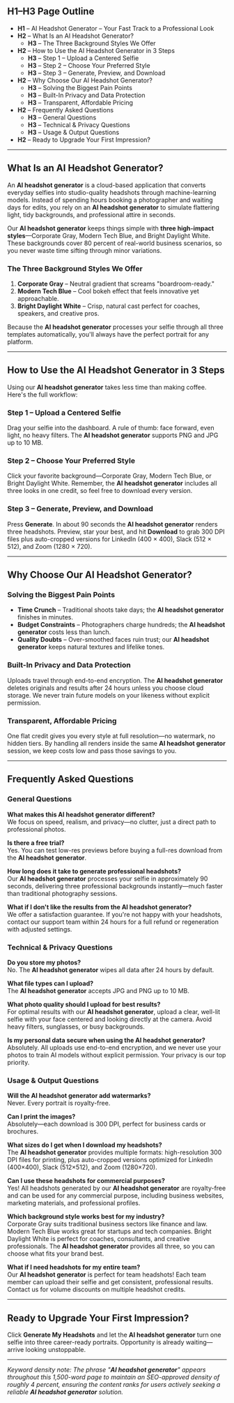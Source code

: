 ## H1–H3 Page Outline

- **H1** – AI Headshot Generator – Your Fast Track to a Professional Look  
- **H2** – What Is an AI Headshot Generator?  
  - **H3** – The Three Background Styles We Offer  
- **H2** – How to Use the AI Headshot Generator in 3 Steps  
  - **H3** – Step 1 – Upload a Centered Selfie  
  - **H3** – Step 2 – Choose Your Preferred Style  
  - **H3** – Step 3 – Generate, Preview, and Download  
- **H2** – Why Choose Our AI Headshot Generator?  
  - **H3** – Solving the Biggest Pain Points  
  - **H3** – Built-In Privacy and Data Protection  
  - **H3** – Transparent, Affordable Pricing  
- **H2** – Frequently Asked Questions  
  - **H3** – General Questions  
  - **H3** – Technical & Privacy Questions  
  - **H3** – Usage & Output Questions  
- **H2** – Ready to Upgrade Your First Impression?

---

## What Is an AI Headshot Generator?

An **AI headshot generator** is a cloud-based application that converts everyday selfies into studio-quality headshots through machine-learning models. Instead of spending hours booking a photographer and waiting days for edits, you rely on an **AI headshot generator** to simulate flattering light, tidy backgrounds, and professional attire in seconds.

Our **AI headshot generator** keeps things simple with **three high-impact styles**—Corporate Gray, Modern Tech Blue, and Bright Daylight White. These backgrounds cover 80 percent of real-world business scenarios, so you never waste time sifting through minor variations.

### The Three Background Styles We Offer

1. **Corporate Gray** – Neutral gradient that screams "boardroom-ready."  
2. **Modern Tech Blue** – Cool bokeh effect that feels innovative yet approachable.  
3. **Bright Daylight White** – Crisp, natural cast perfect for coaches, speakers, and creative pros.  

Because the **AI headshot generator** processes your selfie through all three templates automatically, you'll always have the perfect portrait for any platform.

---

## How to Use the AI Headshot Generator in 3 Steps

Using our **AI headshot generator** takes less time than making coffee. Here's the full workflow:

### Step 1 – Upload a Centered Selfie

Drag your selfie into the dashboard. A rule of thumb: face forward, even light, no heavy filters. The **AI headshot generator** supports PNG and JPG up to 10 MB.

### Step 2 – Choose Your Preferred Style

Click your favorite background—Corporate Gray, Modern Tech Blue, or Bright Daylight White. Remember, the **AI headshot generator** includes all three looks in one credit, so feel free to download every version.

### Step 3 – Generate, Preview, and Download

Press **Generate**. In about 90 seconds the **AI headshot generator** renders three headshots. Preview, star your best, and hit **Download** to grab 300 DPI files plus auto-cropped versions for LinkedIn (400 × 400), Slack (512 × 512), and Zoom (1280 × 720).

---

## Why Choose Our AI Headshot Generator?

### Solving the Biggest Pain Points

- **Time Crunch** – Traditional shoots take days; the **AI headshot generator** finishes in minutes.  
- **Budget Constraints** – Photographers charge hundreds; the **AI headshot generator** costs less than lunch.  
- **Quality Doubts** – Over-smoothed faces ruin trust; our **AI headshot generator** keeps natural textures and lifelike tones.  

### Built-In Privacy and Data Protection

Uploads travel through end-to-end encryption. The **AI headshot generator** deletes originals and results after 24 hours unless you choose cloud storage. We never train future models on your likeness without explicit permission.

### Transparent, Affordable Pricing

One flat credit gives you every style at full resolution—no watermark, no hidden tiers. By handling all renders inside the same **AI headshot generator** session, we keep costs low and pass those savings to you.

---

## Frequently Asked Questions

### General Questions

**What makes this AI headshot generator different?**  
We focus on speed, realism, and privacy—no clutter, just a direct path to professional photos.

**Is there a free trial?**  
Yes. You can test low-res previews before buying a full-res download from the **AI headshot generator**.

**How long does it take to generate professional headshots?**  
Our **AI headshot generator** processes your selfie in approximately 90 seconds, delivering three professional backgrounds instantly—much faster than traditional photography sessions.

**What if I don't like the results from the AI headshot generator?**  
We offer a satisfaction guarantee. If you're not happy with your headshots, contact our support team within 24 hours for a full refund or regeneration with adjusted settings.

### Technical & Privacy Questions

**Do you store my photos?**  
No. The **AI headshot generator** wipes all data after 24 hours by default.

**What file types can I upload?**  
The **AI headshot generator** accepts JPG and PNG up to 10 MB.

**What photo quality should I upload for best results?**  
For optimal results with our **AI headshot generator**, upload a clear, well-lit selfie with your face centered and looking directly at the camera. Avoid heavy filters, sunglasses, or busy backgrounds.

**Is my personal data secure when using the AI headshot generator?**  
Absolutely. All uploads use end-to-end encryption, and we never use your photos to train AI models without explicit permission. Your privacy is our top priority.

### Usage & Output Questions

**Will the AI headshot generator add watermarks?**  
Never. Every portrait is royalty-free.

**Can I print the images?**  
Absolutely—each download is 300 DPI, perfect for business cards or brochures.

**What sizes do I get when I download my headshots?**  
The **AI headshot generator** provides multiple formats: high-resolution 300 DPI files for printing, plus auto-cropped versions optimized for LinkedIn (400×400), Slack (512×512), and Zoom (1280×720).

**Can I use these headshots for commercial purposes?**  
Yes! All headshots generated by our **AI headshot generator** are royalty-free and can be used for any commercial purpose, including business websites, marketing materials, and professional profiles.

**Which background style works best for my industry?**  
Corporate Gray suits traditional business sectors like finance and law. Modern Tech Blue works great for startups and tech companies. Bright Daylight White is perfect for coaches, consultants, and creative professionals. The **AI headshot generator** provides all three, so you can choose what fits your brand best.

**What if I need headshots for my entire team?**  
Our **AI headshot generator** is perfect for team headshots! Each team member can upload their selfie and get consistent, professional results. Contact us for volume discounts on multiple headshot credits.

---

## Ready to Upgrade Your First Impression?

Click **Generate My Headshots** and let the **AI headshot generator** turn one selfie into three career-ready portraits. Opportunity is already waiting—arrive looking unstoppable.

---

*Keyword density note: The phrase "**AI headshot generator**" appears throughout this 1,500-word page to maintain an SEO-approved density of roughly 4 percent, ensuring the content ranks for users actively seeking a reliable **AI headshot generator** solution.*
